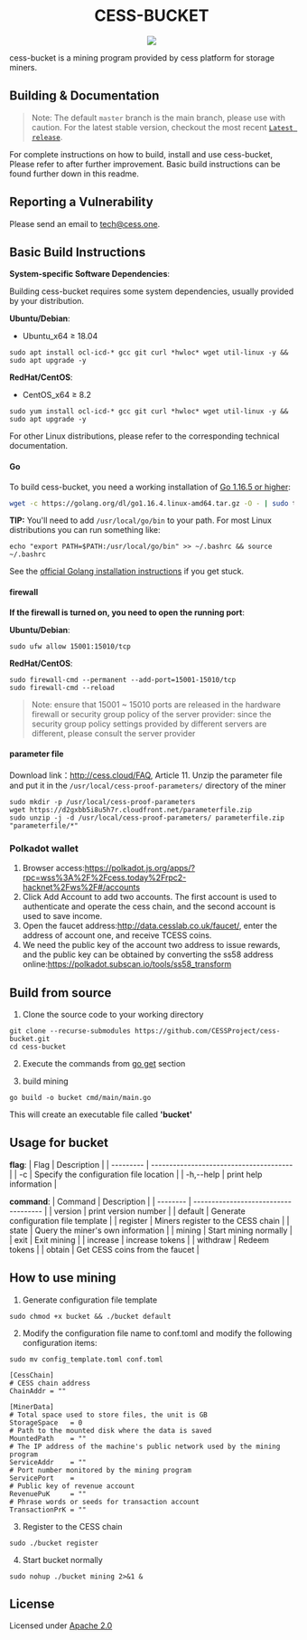 <h1 align="center">CESS-BUCKET</h1>

<p align="center">  
  <a href=""><img src="https://img.shields.io/badge/golang-%3E%3D1.16-blue.svg" /></a>
  <br>
</p>

cess-bucket is a mining program provided by cess platform for storage miners.

## Building & Documentation

> Note: The default `master` branch is the main branch, please use with caution. For the latest stable version, checkout the most recent [`Latest release`](https://github.com/CESSProject/cess-bucket/releases).

For complete instructions on how to build, install and use cess-bucket, Please refer to after further improvement. Basic build instructions can be found further down in this readme.

## Reporting a Vulnerability

Please send an email to tech@cess.one.

## Basic Build Instructions

**System-specific Software Dependencies**:

Building cess-bucket requires some system dependencies, usually provided by your distribution.

**Ubuntu/Debian**:
- Ubuntu_x64 ≥ 18.04
```
sudo apt install ocl-icd-* gcc git curl *hwloc* wget util-linux -y && sudo apt upgrade -y
```

**RedHat/CentOS**:
- CentOS_x64 ≥ 8.2
```
sudo yum install ocl-icd-* gcc git curl *hwloc* wget util-linux -y && sudo apt upgrade -y
```

For other Linux distributions, please refer to the corresponding technical documentation.

#### Go

To build cess-bucket, you need a working installation of [Go 1.16.5 or higher](https://golang.org/dl/):

```bash
wget -c https://golang.org/dl/go1.16.4.linux-amd64.tar.gz -O - | sudo tar -xz -C /usr/local
```

**TIP:**
You'll need to add `/usr/local/go/bin` to your path. For most Linux distributions you can run something like:

```shell
echo "export PATH=$PATH:/usr/local/go/bin" >> ~/.bashrc && source ~/.bashrc
```

See the [official Golang installation instructions](https://golang.org/doc/install) if you get stuck.

#### firewall

**If the firewall is turned on, you need to open the running port**:

**Ubuntu/Debian**:
```
sudo ufw allow 15001:15010/tcp
```

**RedHat/CentOS**:
```
sudo firewall-cmd --permanent --add-port=15001-15010/tcp
sudo firewall-cmd --reload
```

> Note: ensure that 15001 ~ 15010 ports are released in the hardware firewall or security group policy of the server provider: since the security group policy settings provided by different servers are different, please consult the server provider

#### parameter file

Download link：http://cess.cloud/FAQ, Article 11.
Unzip the parameter file and put it in the `/usr/local/cess-proof-parameters/` directory of the miner

```
sudo mkdir -p /usr/local/cess-proof-parameters
wget https://d2gxbb5i8u5h7r.cloudfront.net/parameterfile.zip
sudo unzip -j -d /usr/local/cess-proof-parameters/ parameterfile.zip "parameterfile/*"
```

### Polkadot wallet

1. Browser access:https://polkadot.js.org/apps/?rpc=wss%3A%2F%2Fcess.today%2Frpc2-hacknet%2Fws%2F#/accounts
2. Click Add Account to add two accounts. The first account is used to authenticate and operate the cess chain, and the second account is used to save income.
3. Open the faucet address:http://data.cesslab.co.uk/faucet/, enter the address of account one, and receive TCESS coins.
4. We need the public key of the account two address to issue rewards, and the public key can be obtained by converting the ss58 address online:https://polkadot.subscan.io/tools/ss58_transform

## Build from source

1. Clone the source code to your working directory

```
git clone --recurse-submodules https://github.com/CESSProject/cess-bucket.git
cd cess-bucket
```

2. Execute the commands from [go get](https://github.com/CESSProject/cess-ffi#go-get) section

3. build mining

```
go build -o bucket cmd/main/main.go
```

This will create an executable file called **'bucket'**

## Usage for bucket

**flag**:
| Flag      | Description                             |
| --------- | --------------------------------------- |
| -c        | Specify the configuration file location |
| -h,--help | print help information                  |

**command**:
| Command  | Description                          |
| -------- | ------------------------------------ |
| version  | print version number                 |
| default  | Generate configuration file template |
| register | Miners register to the CESS chain    |
| state    | Query the miner's own information    |
| mining   | Start mining normally                |
| exit     | Exit mining                          |
| increase | increase tokens                      |
| withdraw | Redeem tokens                        |
| obtain   | Get CESS coins from the faucet       |

## How to use mining
1. Generate configuration file template
```
sudo chmod +x bucket && ./bucket default
```

2. Modify the configuration file name to conf.toml and modify the following configuration items:
```
sudo mv config_template.toml conf.toml 
```

```
[CessChain]
# CESS chain address
ChainAddr = ""

[MinerData]
# Total space used to store files, the unit is GB
StorageSpace   = 0
# Path to the mounted disk where the data is saved
MountedPath    = ""
# The IP address of the machine's public network used by the mining program
ServiceAddr    = ""
# Port number monitored by the mining program
ServicePort    = 
# Public key of revenue account
RevenuePuK     = ""
# Phrase words or seeds for transaction account
TransactionPrK = ""
```

3. Register to the CESS chain
```
sudo ./bucket register
```

4. Start bucket normally
```
sudo nohup ./bucket mining 2>&1 &
```

## License
Licensed under [Apache 2.0](https://github.com/CESSProject/cess/blob/main/LICENSE)
